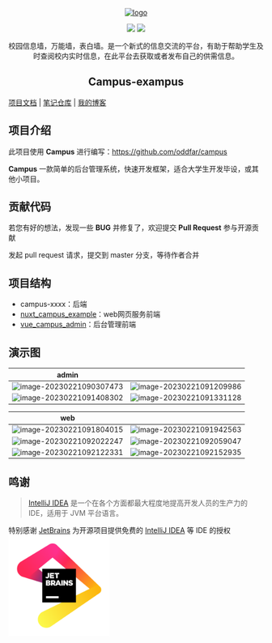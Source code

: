 <p align="center"><a href="https://oddfar.com/" target="_blank" rel="noopener noreferrer"><img width="180" src="https://note.oddfar.com/img/web.png" alt="logo"></a></p>

<p align="center">
  <a href="https://github.com/oddfar/campus/stargazers"><img src="https://img.shields.io/github/stars/oddfar/campus-example.svg"></a>
	<a href="https://github.com/oddfar/campus/blob/master/LICENSE"><img src="https://img.shields.io/github/license/mashape/apistatus.svg"></a>
</p>

<p align="center"> 校园信息墙，万能墙，表白墙。是一个新式的信息交流的平台，有助于帮助学生及时查阅校内实时信息，在此平台去获取或者发布自己的供需信息。 </p>

<h2 align="center">Campus-exampus</h2>

 [项目文档](https://oddfar.github.io/campus-doc/campus-example)  | [笔记仓库](https://github.com/oddfar/notes)  |  [我的博客](https://oddfar.com)  



## 项目介绍

此项目使用 **Campus** 进行编写：<https://github.com/oddfar/campus>

**Campus** 一款简单的后台管理系统，快速开发框架，适合大学生开发毕设，或其他小项目。

## 贡献代码

若您有好的想法，发现一些 **BUG** 并修复了，欢迎提交 **Pull Request** 参与开源贡献

发起 pull request 请求，提交到 master 分支，等待作者合并

## 项目结构

- campus-xxxx：后端
- [nuxt_campus_example](https://github.com/oddfar/campus-example/tree/master/nuxt_campus_example)：web网页服务前端
- [vue_campus_admin](https://github.com/oddfar/campus-example/tree/master/vue_campus_admin)：后台管理前端



## 演示图



|                            admin                             |                                                              |
| :----------------------------------------------------------: | ------------------------------------------------------------ |
| ![image-20230221090307473](https://gcore.jsdelivr.net/gh/oddfar/static/campus/doc/image-20230221090307473.png) | ![image-20230221091209986](https://gcore.jsdelivr.net/gh/oddfar/static/campus/doc/image-20230221091209986.png) |
| ![image-20230221091408302](https://gcore.jsdelivr.net/gh/oddfar/static/campus/doc/image-20230221091408302.png) | ![image-20230221091331128](https://gcore.jsdelivr.net/gh/oddfar/static/campus/doc/image-20230221091331128.png) |



| web                                                          |                                                              |
| ------------------------------------------------------------ | ------------------------------------------------------------ |
| ![image-20230221091804015](https://gcore.jsdelivr.net/gh/oddfar/static/campus/doc/image-20230221091804015.png) | ![image-20230221091942563](https://gcore.jsdelivr.net/gh/oddfar/static/campus/doc/image-20230221091942563.png) |
| ![image-20230221092022247](https://gcore.jsdelivr.net/gh/oddfar/static/campus/doc/image-20230221092022247.png) | ![image-20230221092059047](https://gcore.jsdelivr.net/gh/oddfar/static/campus/doc/image-20230221092059047.png) |
| ![image-20230221092122331](https://gcore.jsdelivr.net/gh/oddfar/static/campus/doc/image-20230221092122331.png) | ![image-20230221092152935](https://gcore.jsdelivr.net/gh/oddfar/static/campus/doc/image-20230221092152935.png) |



## 鸣谢

> [IntelliJ IDEA](https://zh.wikipedia.org/zh-hans/IntelliJ_IDEA) 是一个在各个方面都最大程度地提高开发人员的生产力的 IDE，适用于 JVM 平台语言。

特别感谢 [JetBrains](https://www.jetbrains.com/?from=campus) 为开源项目提供免费的 [IntelliJ IDEA](https://www.jetbrains.com/idea/?from=campus) 等 IDE 的授权  
[<img src=".github/jetbrains-variant.png" width="200"/>](https://www.jetbrains.com/?from=campus)
